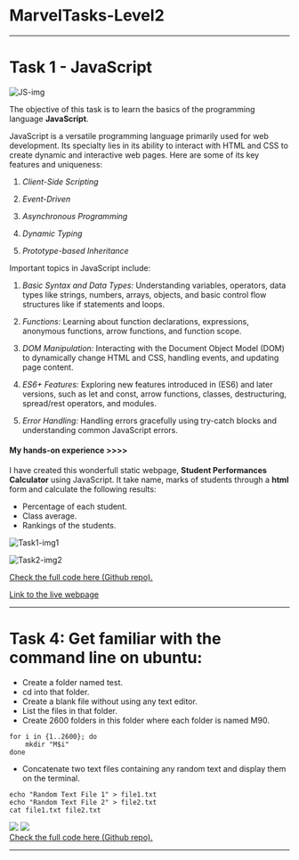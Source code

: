 # MarvelTasks-Level2
_______________
# Task 1 - JavaScript

![JS-img](https://cdn.pixabay.com/photo/2015/04/23/17/41/javascript-736400_1280.png)

The objective of this task is to learn the basics of the programming language **JavaScript**.

JavaScript is a versatile programming language primarily used for web development. Its specialty lies in its ability to interact with HTML and CSS to create dynamic and interactive web pages. Here are some of its key features and uniqueness:

1. *Client-Side Scripting*

2. *Event-Driven*

3. *Asynchronous Programming*

4. *Dynamic Typing* 

5. *Prototype-based Inheritance* 

Important topics in JavaScript include:

1. *Basic Syntax and Data Types:* Understanding variables, operators, data types like strings, numbers, arrays, objects, and basic control flow structures like if statements and loops.

2. *Functions:* Learning about function declarations, expressions, anonymous functions, arrow functions, and function scope.

3. *DOM Manipulation:* Interacting with the Document Object Model (DOM) to dynamically change HTML and CSS, handling events, and updating page content.

4. *ES6+ Features:* Exploring new features introduced in (ES6) and later versions, such as let and const, arrow functions, classes, destructuring, spread/rest operators, and modules.

5. *Error Handling:* Handling errors gracefully using try-catch blocks and understanding common JavaScript errors.

#### My hands-on experience >>>>

I have created this wonderfull static webpage, **Student Performances Calculator** using JavaScript. It take name, marks of students through a **html** form and calculate the following results:

* Percentage of each student.
* Class average.
* Rankings of the students.

![Task1-img1](https://img.playbook.com/fYKBWGTmPHI_UK8tueDTfW8c1BK9IFjIFQ3ML85o27k/Z3M6Ly9wbGF5Ym9v/ay1hc3NldHMtcHVi/bGljLzAzZWQ3ZWZj/LTJlMjMtNDY5Zi05/MjZkLWE3YzA3OTky/MTQxOQ)

![Task2-img2](https://img.playbook.com/bruZqjlcu__1DUwo8o0cC7YhEDUrE3uxpPuej7JQiGg/Z3M6Ly9wbGF5Ym9v/ay1hc3NldHMtcHVi/bGljLzY0N2NkMGEx/LTMxNmEtNGE1Zi04/NjY2LTc0YTM3NDAy/MTY2Nw)

[Check the full code here (Github repo).](https://github.com/DARSHANSV15/MarvelTasks-Level2/tree/main/Task1_JavaScript)

[Link to the live webpage](https://student-performance-calculator.netlify.app/)
________________________________________
# Task 4: Get familiar with the command line on ubuntu:

* Create a folder named test.
* cd into that folder.
* Create a blank file without using any text editor.
* List the files in that folder.
* Create 2600 folders in this folder where each folder is named M90.
```shell
for i in {1..2600}; do
    mkdir "M$i"
done
```
* Concatenate two text files containing any random text and display them on the terminal.
```shell
echo "Random Text File 1" > file1.txt
echo "Random Text File 2" > file2.txt
cat file1.txt file2.txt
```
![](https://img.playbook.com/WRowWO_KNQkxpIRH3UckRfbZ0cRodQDZHid0eur5XAU/Z3M6Ly9wbGF5Ym9v/ay1hc3NldHMtcHVi/bGljLzVlMTM2YTcx/LWY3N2ItNGEyMS05/Yjc5LTJhYmY3ZGY4/NGUwYQ)
![](https://img.playbook.com/Mc1LEdbvOjzHSmuGyO_bGaJ6OXaNXUGm64hjQuoMbkg/Z3M6Ly9wbGF5Ym9v/ay1hc3NldHMtcHVi/bGljLzA4NTU4Mjk2/LTFkMTktNDRhZi1i/YmM0LTlkMmUwMWY0/YjIzOQ)
<br>
[Check the full code here (Github repo).](https://github.com/DARSHANSV15/MarvelTasks-Level2/tree/main/Task4_UbuntuCLI)
<br>
_____